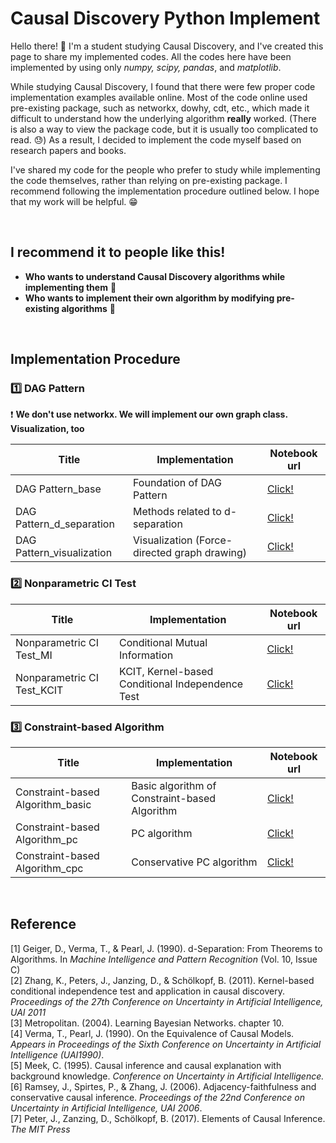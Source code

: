 # Causal Discovery Python Implement

Hello there! 👋 I'm a student studying Causal Discovery, and I've created this page to share my implemented codes. All the codes here have been implemented by using only *numpy, scipy, pandas*, and *matplotlib*.

While studying Causal Discovery, I found that there were few proper code implementation examples available online. Most of the code online used pre-existing package, such as networkx, dowhy, cdt, etc., which made it difficult to understand how the underlying algorithm **really** worked. (There is also a way to view the package code, but it is usually too complicated to read. 😓) As a result, I decided to implement the code myself based on research papers and books.

I've shared my code for the people who prefer to study while implementing the code themselves, rather than relying on pre-existing package. I recommend following the implementation procedure outlined below. I hope that my work will be helpful. 😁

<br>

## **I recommend it to people like this!**

- **Who wants to understand Causal Discovery algorithms while implementing them** 👦
- **Who wants to implement their own algorithm by modifying pre-existing algorithms** 👩

<br>

## Implementation Procedure


### 1️⃣ DAG Pattern

❗ **We don't use networkx. We will implement our own graph class. Visualization, too**

| Title | Implementation | Notebook url |
| --- | --- | --- |
| DAG Pattern_base | Foundation of DAG Pattern | [Click!](https://colab.research.google.com/drive/1cDxmQPL-v3egbrZVsklQDzbukHNVgeVq?usp=share_link) |
| DAG Pattern_d_separation | Methods related to d-separation | [Click!](https://colab.research.google.com/drive/1GZ6lX4RzSzSJriIe5_t-tRYZd4YULxoF?usp=share_link) |
| DAG Pattern_visualization | Visualization (Force-directed graph drawing) | [Click!](https://colab.research.google.com/drive/1hCDTh3zttekN6YFuvDiQpHd3YMrX7cIU?usp=share_link) |


### 2️⃣ Nonparametric CI Test

| Title | Implementation | Notebook url |
| --- | --- | --- |
| Nonparametric CI Test_MI | Conditional Mutual Information | [Click!](https://colab.research.google.com/drive/1n-62Din_vq5TY9zFrjxnXvK4iM2XQw9j?usp=share_link) |
| Nonparametric CI Test_KCIT | KCIT, Kernel-based Conditional Independence Test | [Click!](https://colab.research.google.com/drive/10Y37wFC4v3cl_7WNFheeUuH4iwKKREgq?usp=share_link) |


### 3️⃣ **Constraint-based Algorithm**

| Title | Implementation | Notebook url |
| --- | --- | --- |
| Constraint-based Algorithm_basic | Basic algorithm of Constraint-based Algorithm | [Click!](https://colab.research.google.com/drive/1Rrpdw1IlPNKN_yVqc1ZSFx_fzKfHdDtD?usp=share_link) |
| Constraint-based Algorithm_pc | PC algorithm | [Click!](https://colab.research.google.com/drive/1jhauXC8LsdViE8R58-9GuPRxdcNUUBC2?usp=share_link) |
| Constraint-based Algorithm_cpc | Conservative PC algorithm | [Click!](https://colab.research.google.com/drive/1NZMTB-jG8AaOBFiRdxGOohn2Q7j5tq31?usp=share_link) |

<br>

## Reference
[1] Geiger, D., Verma, T., &#38; Pearl, J. (1990). d-Separation: From Theorems to Algorithms. In <i>Machine Intelligence and Pattern Recognition</i> (Vol. 10, Issue C)  
[2] Zhang, K., Peters, J., Janzing, D., &#38; Schölkopf, B. (2011). Kernel-based conditional independence test and application in causal discovery. <i>Proceedings of the 27th Conference on Uncertainty in Artificial Intelligence, UAI 2011</i>  
[3] Metropolitan. (2004). Learning Bayesian Networks. chapter 10.  
[4] Verma, T., Pearl, J. (1990). On the Equivalence of Causal Models. <i>Appears in Proceedings of the Sixth Conference on Uncertainty in Artificial Intelligence (UAI1990)</i>.  
[5] Meek, C. (1995). Causal inference and causal explanation with background knowledge. <i>Conference on Uncertainty in Artificial Intelligence.</i>  
[6] Ramsey, J., Spirtes, P., &#38; Zhang, J. (2006). Adjacency-faithfulness and conservative causal inference. <i>Proceedings of the 22nd Conference on Uncertainty in Artificial Intelligence, UAI 2006</i>.  
[7] Peter, J., Zanzing, D., Schölkopf, B. (2017). Elements of Causal Inference. <i>The MIT Press</i>  
